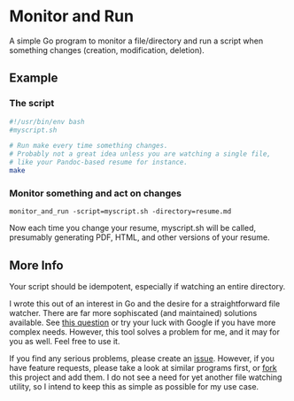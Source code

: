 # Monitor and Run

A simple Go program to monitor a file/directory and run a script when something
changes (creation, modification, deletion).

## Example

### The script

```bash
#!/usr/bin/env bash
#myscript.sh

# Run make every time something changes.
# Probably not a great idea unless you are watching a single file,
# like your Pandoc-based resume for instance.
make
```

### Monitor something and act on changes

`monitor_and_run -script=myscript.sh -directory=resume.md`

Now each time you change your resume, myscript.sh will be called, presumably
generating PDF, HTML, and other versions of your resume.

## More Info

Your script should be idempotent, especially if watching an entire directory.

I wrote this out of an interest in Go and the desire for a straightforward file
watcher.  There are far more sophiscated (and maintained) solutions available.
See [this question][su-answer] or try your luck with Google if you have more
complex needs.  However, this tool solves a problem for me, and it may for you
as well.  Feel free to use it.

If you find any serious problems, please create an [issue].  However, if you
have feature requests, please take a look at similar programs first, or [fork]
this project and add them.  I do not see a need for yet another file watching
utility, so I intend to keep this as simple as possible for my use case.


[issue]: https://github.com/ryan-robeson/monitor_and_run/issues
[fork]: https://github.com/ryan-robeson/monitor_and_run#fork-destination-box
[su-answer]: http://superuser.com/questions/181517/how-to-execute-a-command-whenever-a-file-changes
